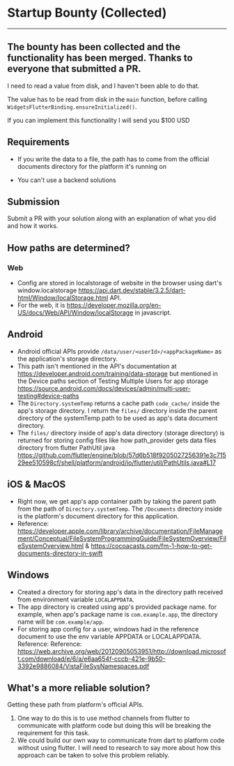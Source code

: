 # Startup Bounty (Collected)

---
The bounty has been collected and the functionality has been merged. Thanks to everyone that submitted a PR. 
---

I need to read a value from disk, and I haven't been able to do that. 

The value has to be read from disk in the `main` function, before calling `WidgetsFlutterBinding.ensureInitialized()`.

If you can implement this functionality I will send you $100 USD

## Requirements

- If you write the data to a file, the path has to come from the official documents directory for the platform it's running on

- You can't use a backend solutions

## Submission

Submit a PR with your solution along with an explanation of what you did and how it works.

## How paths are determined?

### Web

- Config are stored in localstorage of website in the browser using dart's window.localstorage https://api.dart.dev/stable/3.2.5/dart-html/Window/localStorage.html API. 
- For the web, it is https://developer.mozilla.org/en-US/docs/Web/API/Window/localStorage in javascript.

## Android

- Android official APIs provide `/data/user/<userId>/<appPackageName>` as the application's storage directory.
- This path isn't mentioned in the API's documentation at https://developer.android.com/training/data-storage but mentioned in the Device paths section of Testing Multiple Users for app storage https://source.android.com/docs/devices/admin/multi-user-testing#device-paths
- The `Directory.systemTemp` returns a cache path `code_cache/` inside the app's storage directory. I return the `files/` directory inside the parent directory of the systemTemp path to be used as app's data document directory. 
- The `files/` directory inside of app's data directory (storage directory) is returned for storing config files like how path_provider gets data files directory from flutter PathUtil java https://github.com/flutter/engine/blob/57d6b518f9205027256391e3c71529ee510598cf/shell/platform/android/io/flutter/util/PathUtils.java#L17

## iOS & MacOS

- Right now, we get app's app container path by taking the parent path from the path of `Directory.systemTemp`. The `/Documents` directory inside is the platform's document directory for this application.
- Reference: https://developer.apple.com/library/archive/documentation/FileManagement/Conceptual/FileSystemProgrammingGuide/FileSystemOverview/FileSystemOverview.html & https://cocoacasts.com/fm-1-how-to-get-documents-directory-in-swift

## Windows

- Created a directory for storing app's data in the directory path received from environment variable `LOCALAPPDATA`.
- The app directory is created using app's provided package name. for example, when app's package name is `com.example.app`, the directory name will be `com.example/app`. 
- For storing app config for a user, windows had in the reference document to use the env variable APPDATA or LOCALAPPDATA. Reference: Reference: https://web.archive.org/web/20120905053951/http://download.microsoft.com/download/e/6/a/e6aa654f-cccb-421e-9b50-3392e9886084/VistaFileSysNamespaces.pdf

## What's a more reliable solution?

Getting these path from platform's official APIs.
1. One way to do this is to use method channels from flutter to communicate with platform code but doing this will be breaking the requirement for this task.
2. We could build our own way to communicate from dart to platform code without using flutter. I will need to research to say more about how this approach can be taken to solve this problem reliably.
